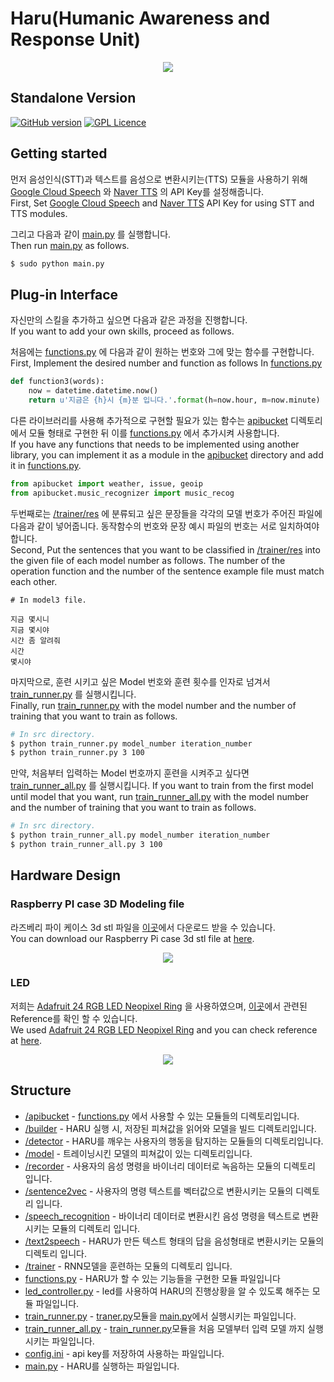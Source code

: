 Haru(Humanic Awareness and Response Unit) 
===============================================================================

<p align="center">
  <img src="http://i.imgur.com/0TUUXZO.png">
</p>

## Standalone Version
[![GitHub version](https://badge.fury.io/gh/boennemann%2Fbadges.svg)](http://badge.fury.io/gh/boennemann%2Fbadges)
[![GPL Licence](https://badges.frapsoft.com/os/gpl/gpl.svg?v=103)](https://opensource.org/licenses/GPL-3.0/)

## Getting started

먼저 음성인식(STT)과 텍스트를 음성으로 변환시키는(TTS) 모듈을 사용하기 위해 [Google Cloud Speech](https://github.com/CNUPiedPiper/HARU/tree/master/src/speech_recognition) 와 [Naver TTS](https://github.com/CNUPiedPiper/HARU/tree/master/src/text2speech) 의 API Key를 설정해줍니다.</br>
First, Set [Google Cloud Speech](https://github.com/CNUPiedPiper/HARU/tree/master/src/speech_recognition) and [Naver TTS](https://github.com/CNUPiedPiper/HARU/tree/master/src/text2speech) API Key for using STT and TTS modules.

그리고 다음과 같이 [main.py](https://github.com/CNUPiedPiper/HARU/blob/master/src/main.py) 를 실행합니다.</br>
Then run [main.py](https://github.com/CNUPiedPiper/HARU/blob/master/src/main.py) as follows.
``` bash
$ sudo python main.py
```

## Plug-in Interface
자신만의 스킬을 추가하고 싶으면 다음과 같은 과정을 진행합니다.</br>
If you want to add your own skills, proceed as follows.</br>


처음에는 [functions.py](https://github.com/CNUPiedPiper/HARU/blob/master/src/functions.py) 에 다음과 같이 원하는 번호와 그에 맞는 함수를 구현합니다.</br>
First, Implement the desired number and function as follows In [functions.py](https://github.com/CNUPiedPiper/HARU/blob/master/src/functions.py)

``` python
def function3(words):
    now = datetime.datetime.now()
    return u'지금은 {h}시 {m}분 입니다.'.format(h=now.hour, m=now.minute)
```

다른 라이브러리를 사용해 추가적으로 구현할 필요가 있는 함수는 [apibucket](https://github.com/CNUPiedPiper/HARU/tree/master/src/apibucket) 디렉토리에서 모듈 형태로 구현한 뒤 이를 [functions.py](https://github.com/CNUPiedPiper/HARU/blob/master/src/functions.py) 에서 추가시켜 사용합니다.</br>
If you have any functions that needs to be implemented using another library, you can implement it as a module in the [apibucket](https://github.com/CNUPiedPiper/HARU/tree/master/src/apibucket) directory and add it in [functions.py](https://github.com/CNUPiedPiper/HARU/blob/master/src/functions.py).
``` python
from apibucket import weather, issue, geoip
from apibucket.music_recognizer import music_recog
```

두번째로는 [/trainer/res](https://github.com/CNUPiedPiper/HARU/tree/master/src/trainer/res) 에 분류되고 싶은 문장들을 각각의 모델 번호가 주어진 파일에 다음과 같이 넣어줍니다. 동작함수의 번호와 문장 예시 파일의 번호는 서로 일치하여야 합니다. </br>
Second, Put the sentences that you want to be classified in [/trainer/res](https://github.com/CNUPiedPiper/HARU/tree/master/src/trainer/res) into the given file of each model number as follows. The number of the operation function and the number of the sentence example file must match each other.

``` 
# In model3 file.

지금 몇시니
지금 몇시야
시간 좀 알려줘
시간
몇시야
```


마지막으로, 훈련 시키고 싶은 Model 번호와 훈련 횟수를 인자로 넘겨서 [train_runner.py](https://github.com/CNUPiedPiper/HARU/blob/master/src/train_runner.py) 를 실행시킵니다.</br>
Finally, run [train_runner.py](https://github.com/CNUPiedPiper/HARU/blob/master/src/train_runner.py) with the model number and the number of training that you want to train as follows.
``` bash
# In src directory.
$ python train_runner.py model_number iteration_number
$ python train_runner.py 3 100
```

만약, 처음부터 입력하는 Model 번호까지 훈련을 시켜주고 싶다면 [train_runner_all.py](https://github.com/CNUPiedPiper/HARU/blob/master/src/train_runner_all.py) 를 실행시킵니다. 
If you want to train from the first model until model that you want, run [train_runner_all.py](https://github.com/CNUPiedPiper/HARU/blob/master/src/train_runner_all.py) with the model number and the number of training that you want to train as follows.
``` bash
# In src directory.
$ python train_runner_all.py model_number iteration_number
$ python train_runner_all.py 3 100
```



## Hardware Design

### Raspberry PI case 3D Modeling file
라즈베리 파이 케이스 3d stl 파일을 [이곳](https://www.dropbox.com/sh/tzxt7pajaykzqf3/AADd1HNbXNhV6j7XNzx4KZQsa?dl=0)에서 다운로드 받을 수 있습니다.</br>
You can download our Raspberry Pi case 3d stl file at [here](https://www.dropbox.com/sh/tzxt7pajaykzqf3/AADd1HNbXNhV6j7XNzx4KZQsa?dl=0).

<p align="center">
  <img src="https://i.imgur.com/7bo0Qqt.png">
</p>

### LED
저희는 [Adafruit 24 RGB LED Neopixel Ring](https://www.amazon.com/Adafruit-RGB-LED-Neopixel-Ring/dp/B00K9M3WXG/ref=sr_1_8?ie=UTF8&qid=1506436738&sr=8-8&keywords=adafruit+led) 을 사용하였으며, [이곳](https://learn.adafruit.com/neopixels-on-raspberry-pi/software)에서 관련된 Reference를 확인 할 수 있습니다. </br>
We used [Adafruit 24 RGB LED Neopixel Ring](https://www.amazon.com/Adafruit-RGB-LED-Neopixel-Ring/dp/B00K9M3WXG/ref=sr_1_8?ie=UTF8&qid=1506436738&sr=8-8&keywords=adafruit+led) and you can check reference at [here](https://www.amazon.com/Adafruit-RGB-LED-Neopixel-Ring/dp/B00K9M3WXG/ref=sr_1_8?ie=UTF8&qid=1506436738&sr=8-8&keywords=adafruit+led).

<p align="center">
  <img src="https://i.imgur.com/8CyR2jz.jpg">
</p>

## Structure

- [/apibucket](https://github.com/CNUPiedPiper/HARU/tree/master/src/apibucket) - [functions.py](https://github.com/CNUPiedPiper/HARU/blob/master/src/functions.py) 에서 사용할 수 있는 모듈들의 디렉토리입니다. </br>
- [/builder](https://github.com/CNUPiedPiper/HARU/tree/master/src/builder) - HARU 실행 시, 저장된 피쳐값을 읽어와 모델을 빌드 디렉토리입니다.</br>
- [/detector](https://github.com/CNUPiedPiper/HARU/tree/master/src/detector) - HARU를 깨우는 사용자의 행동을 탐지하는 모듈들의 디렉토리입니다. </br>
- [/model](https://github.com/CNUPiedPiper/HARU/tree/master/src/model) - 트레이닝시킨 모델의 피쳐값이 있는 디렉토리입니다. </br>
- [/recorder](https://github.com/CNUPiedPiper/HARU/tree/master/src/recorder) - 사용자의 음성 명령을 바이너리 데이터로 녹음하는 모듈의 디렉토리 입니다. </br>
- [/sentence2vec](https://github.com/CNUPiedPiper/HARU/tree/master/src/sentence2vec) - 사용자의 명령 텍스트를 벡터값으로 변환시키는 모듈의 디렉토리 입니다. </br>
- [/speech_recognition](https://github.com/CNUPiedPiper/HARU/tree/master/src/speech_recognition) - 바이너리 데이터로 변환시킨 음성 명령을 텍스트로 변환시키는 모듈의 디렉토리 입니다. </br>
- [/text2speech](https://github.com/CNUPiedPiper/HARU/tree/master/src/text2speech) - HARU가 만든 텍스트 형태의 답을 음성형태로 변환시키는 모듈의 디렉토리 입니다. </br>
- [/trainer](https://github.com/CNUPiedPiper/HARU/tree/master/src/trainer) - RNN모델을 훈련하는 모듈의 디렉토리 입니다. </br>
- [functions.py](https://github.com/CNUPiedPiper/HARU/blob/master/src/functions.py) - HARU가 할 수 있는 기능들을 구현한 모듈 파일입니다</br>
- [led_controller.py](https://github.com/CNUPiedPiper/HARU/blob/master/src/led_controller.py) - led를 사용하여 HARU의 진행상황을 알 수 있도록 해주는 모듈 파일입니다. </br>
- [train_runner.py](https://github.com/CNUPiedPiper/HARU/blob/master/src/train_runner.py) - [traner.py](https://github.com/CNUPiedPiper/HARU/blob/master/src/trainer/trainer.py)모듈을 [main.py](https://github.com/CNUPiedPiper/HARU/blob/master/src/main.py)에서 실행시키는 파일입니다. </br>
- [train_runner_all.py](https://github.com/CNUPiedPiper/HARU/blob/master/src/train_runner_all.py) - [train_runner.py](https://github.com/CNUPiedPiper/HARU/blob/master/src/train_runner.py)모듈을 처음 모델부터 입력 모델 까지 실행시키는 파일입니다. </br>
- [config.ini](https://github.com/CNUPiedPiper/HARU/blob/master/src/config.ini) - api key를 저장하여 사용하는 파일입니다. </br>
- [main.py](https://github.com/CNUPiedPiper/HARU/blob/master/src/main.py) - HARU를 실행하는 파일입니다. </br>
